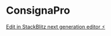 # ConsignaPro

[Edit in StackBlitz next generation editor ⚡️](https://stackblitz.com/~/github.com/metaartes/ConsignaPro)